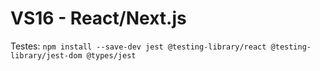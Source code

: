 # VS16 - React/Next.js


Testes: `npm install --save-dev jest @testing-library/react @testing-library/jest-dom @types/jest`
